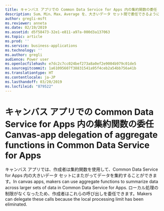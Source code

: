 ```yaml
---
title: キャンバス アプリでの Common Data Service for Apps 内の集約関数の委任
description: Sum、Min、Max、Average を、大きいデータ セット間で委任できるようになりました
author: gregli-msft
ms.reviewer: anneta
ms.date: 02/19/2019
ms.assetid: d5f58473-32e1-e811-a97a-000d3a137063
ms.topic: article
ms.prod: ''
ms.service: business-applications
ms.technology: ''
ms.author: gregli
audience: Power user
ms.openlocfilehash: e7dc2c7cc024bef273a8a0ef2e9004b979c01de5
ms.sourcegitcommit: 1a61095607f38831541a95f4ceb2a54bb756a41b
ms.translationtype: HT
ms.contentlocale: ja-JP
ms.lasthandoff: 03/20/2019
ms.locfileid: "879522"
---
```

# <a name="canvas-app-delegation-of-aggregate-functions-in-common-data-service-for-apps"></a><span data-ttu-id="da194-103">キャンバス アプリでの Common Data Service for Apps 内の集約関数の委任</span><span class="sxs-lookup"><span data-stu-id="da194-103">Canvas-app delegation of aggregate functions in Common Data Service for Apps</span></span>




<span data-ttu-id="da194-104">キャンバス アプリでは、作成者は集約関数を使用して、Common Data Service for Apps 内の大きいデータ セットにまたがってデータを集約することができます。</span><span class="sxs-lookup"><span data-stu-id="da194-104">In canvas apps, makers can use aggregate functions to summarize data across larger sets of data in Common Data Service for Apps.</span></span> <span data-ttu-id="da194-105">ローカル処理の制限がなくなったため、作成者はこれらの呼び出しを委任できます。</span><span class="sxs-lookup"><span data-stu-id="da194-105">Makers can delegate these calls because the local processing limit has been eliminated.</span></span>